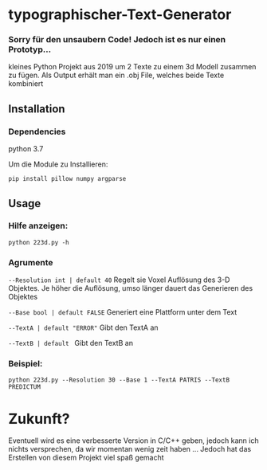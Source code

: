 # typographischer-Text-Generator
### Sorry für den unsaubern Code! Jedoch ist es nur einen Prototyp...
kleines Python Projekt aus 2019 um 2 Texte zu einem 3d Modell zusammen zu fügen.
Als Output erhält man ein .obj File, welches beide Texte kombiniert

## Installation
### Dependencies
python 3.7

Um die Module zu Installieren:

```
pip install pillow numpy argparse
```


## Usage
### Hilfe anzeigen:
```  
python 223d.py -h

```
### Agrumente

`--Resolution int | default 40` Regelt sie Voxel Auflösung des 3-D Objektes. Je höher die Auflösung, umso länger dauert das Generieren des Objektes

`--Base bool | default FALSE` Generiert eine Plattform unter dem Text

`--TextA | default "ERROR"` Gibt den TextA an

`--TextB | default ` Gibt den TextB an

### Beispiel:
```
python 223d.py --Resolution 30 --Base 1 --TextA PATRIS --TextB PREDICTUM
```
# Zukunft?
Eventuell wird es eine verbesserte Version in C/C++ geben, jedoch kann ich nichts versprechen, da wir momentan wenig zeit haben ...
Jedoch hat das Erstellen von diesem Projekt viel spaß gemacht
